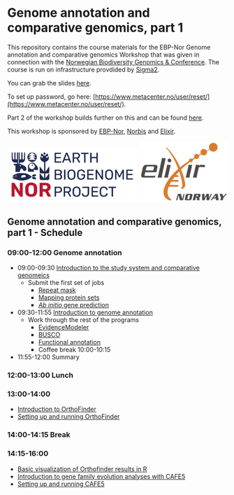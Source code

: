 # Genome annotation and comparative genomics, part 1

This repository contains the course materials for the EBP-Nor Genome annotation and comparative genomics Workshop that was given in connection with the [Norwegian Biodiversity Genomics & Conference](https://www.ebpnor.org/english/conference/). The course is run on infrastructure provdided by [Sigma2](https://www.sigma2.no/).

You can grab the slides [here](Slides_for_Workshop_February_2023.pdf).

To set up password, go here: [https://www.metacenter.no/user/reset/](https://www.metacenter.no/user/reset/).

Part 2 of the workshop builds further on this and can be found [here](https://github.com/ebp-nor/workshop-2024/tree/main/day3_comparative_genomics). 


This workshop is sponsored by [EBP-Nor](https://www.ebpnor.org/), [Norbis](https://norbis.w.uib.no/) and [Elixir](https://elixir.no/).

<img src="../day3_comparative_genomics/EBP_Nor-orig.png" alt="EBP_Nor logo" width="300"/> <img src="../data/Elixir.no.logo.png" alt="Elixir.no logo" width="200"/> 


##  Genome annotation and comparative genomics, part 1 - Schedule

### 09:00-12:00 Genome annotation

* 09:00-09:30 [Introduction to the study system and comparative genomeics](00_introduction.md)
  * Submit the first set of jobs
    * [Repeat mask](01_repeatmasking.md)
    * [Mapping protein sets](02_miniprot.md)
    * [_Ab initio_ gene prediction](03_galba.md)
* 09:30-11:55 [Introduction to genome annotation](slides_morning.pdf)
  * Work through the rest of the programs
    * [EvidenceModeler](04_evm.md)
    * [BUSCO](05_busco.md)
    * [Functional annotation](06_functional.md)
    * Coffee break 10:00-10:15
* 11:55-12:00 Summary

### 12:00-13:00 Lunch

### 13:00-14:00 
* [Introduction to OrthoFinder](slides_afternoon.pdf)
* [Setting up and running OrthoFinder](orthofinder.md)

### 14:00-14:15 Break

### 14:15-16:00 
* [Basic visualization of Orthofinder results in R](Orthofinder_stats_2024.Rmd)
* [Introduction to gene family evolution analyses with CAFE5](slides)
* [Setting up and running CAFE5](CAFE5.md)

